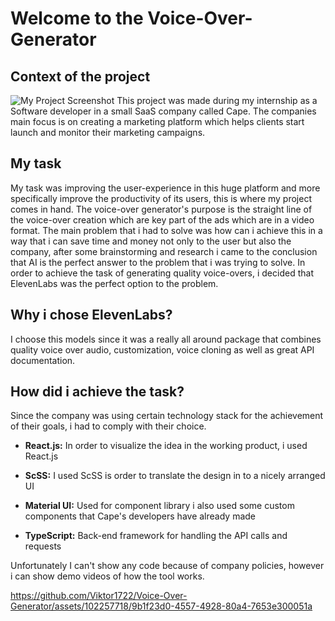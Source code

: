 
# Welcome to the Voice-Over-Generator

## Context of the project 

<img src="https://www.bycape.io/shareimage.png" alt="My Project Screenshot" >
This project was made during my internship as a Software developer in a small SaaS company called Cape. The companies main focus is on creating a marketing platform which helps clients start launch and monitor their marketing campaigns.

## My task
My task was improving the user-experience in this huge platform and more specifically improve the productivity of its users, this is where my project comes in hand. The voice-over generator's purpose is the straight line of the voice-over creation which are key part of the ads which are in a video format. The main problem that i had to solve was how can i achieve this in a way that i can save time and money not only to the user but also the company, after some brainstorming and research i came to the conclusion that AI is the perfect answer to the problem that i was trying to solve. In order to achieve the task of generating quality voice-overs, i decided that ElevenLabs was the perfect option to the problem. 

## Why i chose ElevenLabs? 
I choose this models since it was a really all around package that combines quality voice over audio, customization, voice cloning as well as great API documentation. 

## How did i achieve the task? 

Since the company was using certain technology stack for the achievement of their goals, i had to comply with their choice. 

* **React.js:** In order to visualize the idea in the working product, i used React.js 

* **ScSS:** I used ScSS is order to translate the design in to a nicely arranged UI

* **Material UI:** Used for component library i also used some custom components that Cape's developers have already made
  
* **TypeScript:** Back-end framework for handling the API calls and requests

Unfortunately I can't show any code because of company policies, however i can show demo videos of how the tool works. 



https://github.com/Viktor1722/Voice-Over-Generator/assets/102257718/9b1f23d0-4557-4928-80a4-7653e300051a



